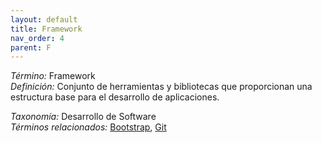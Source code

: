 ```yaml
---
layout: default
title: Framework
nav_order: 4
parent: F
---
```


*Término:* Framework  
*Definición:* Conjunto de herramientas y bibliotecas que proporcionan una estructura base para el desarrollo de aplicaciones.

*Taxonomía:* Desarrollo de Software  
*Términos relacionados:* [Bootstrap](https://maleniski.github.io/diccionario-angl-tec-mx/docs/alfabeticamente/B/bootstrap/), [Git](https://maleniski.github.io/diccionario-angl-tec-mx/docs/alfabeticamente/G/git/)
